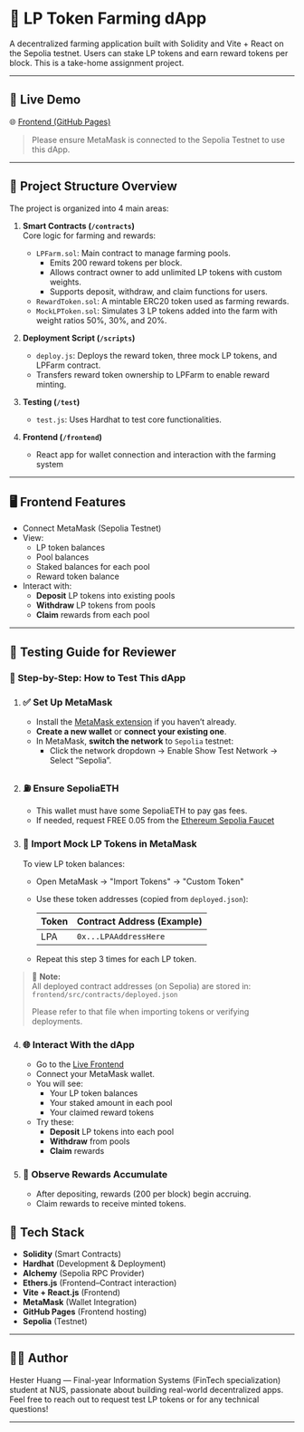 # 🌾 LP Token Farming dApp

A decentralized farming application built with Solidity and Vite + React on the Sepolia testnet. Users can stake LP tokens and earn reward tokens per block. This is a take-home assignment project.

---

## 🚀 Live Demo

🌐 [Frontend (GitHub Pages)](https://imashuaige.github.io/lp-farm-dapp/)

> Please ensure MetaMask is connected to the Sepolia Testnet to use this dApp.

---
## 🧩 Project Structure Overview

The project is organized into 4 main areas:

1. **Smart Contracts (`/contracts`)**  
   Core logic for farming and rewards:
   - `LPFarm.sol`: Main contract to manage farming pools.  
     - Emits 200 reward tokens per block.  
     - Allows contract owner to add unlimited LP tokens with custom weights.  
     - Supports deposit, withdraw, and claim functions for users.
   - `RewardToken.sol`: A mintable ERC20 token used as farming rewards.
   - `MockLPToken.sol`: Simulates 3 LP tokens added into the farm with weight ratios 50%, 30%, and 20%.

2. **Deployment Script (`/scripts`)**  
   - `deploy.js`: Deploys the reward token, three mock LP tokens, and LPFarm contract.  
   - Transfers reward token ownership to LPFarm to enable reward minting.

3. **Testing (`/test`)**  
   - `test.js`: Uses Hardhat to test core functionalities.

4. **Frontend (`/frontend`)**  
   - React app for wallet connection and interaction with the farming system 

---
## 🖥️ Frontend Features

- Connect MetaMask (Sepolia Testnet)
- View:
  - LP token balances
  - Pool balances
  - Staked balances for each pool
  - Reward token balance
- Interact with:
  - **Deposit** LP tokens into existing pools
  - **Withdraw** LP tokens from pools
  - **Claim** rewards from each pool

---

## 🧪 Testing Guide for Reviewer

### 🔗 Step-by-Step: How to Test This dApp

1. ### ✅ **Set Up MetaMask**
   - Install the [MetaMask extension](https://metamask.io/) if you haven’t already.
   - **Create a new wallet** or **connect your existing one**.
   - In MetaMask, **switch the network** to `Sepolia` testnet:
     - Click the network dropdown → Enable Show Test Network → Select “Sepolia”.

2. ### ⛽ **Ensure SepoliaETH**
   - This wallet must have some SepoliaETH to pay gas fees.
   - If needed, request FREE 0.05 from the [Ethereum Sepolia Faucet](https://cloud.google.com/application/web3/faucet/ethereum/sepolia.)

3. ### 🧾 **Import Mock LP Tokens in MetaMask**
   To view LP token balances:

   - Open MetaMask → "Import Tokens" → "Custom Token"
   - Use these token addresses (copied from `deployed.json`):

     | Token | Contract Address (Example) |
     |-------|----------------------------|
     | LPA   | `0x...LPAAddressHere`      |
 

   - Repeat this step 3 times for each LP token.

> 📌 **Note:**  
> All deployed contract addresses (on Sepolia) are stored in:  
> `frontend/src/contracts/deployed.json`  
>  
> Please refer to that file when importing tokens or verifying deployments.

4. ### 🌐 **Interact With the dApp**
   - Go to the [Live Frontend](https://imashuaige.github.io/lp-farm-dapp/)
   - Connect your MetaMask wallet.
   - You will see:
     - Your LP token balances
     - Your staked amount in each pool
     - Your claimed reward tokens
   - Try these:
     - **Deposit** LP tokens into each pool
     - **Withdraw** from pools
     - **Claim** rewards

5. ### 🔄 **Observe Rewards Accumulate**
   - After depositing, rewards (200 per block) begin accruing.
   - Claim rewards to receive minted tokens.




## 💬 Tech Stack

- **Solidity** (Smart Contracts)
- **Hardhat** (Development & Deployment)
- **Alchemy** (Sepolia RPC Provider)
- **Ethers.js** (Frontend–Contract interaction)
- **Vite + React.js** (Frontend)  
- **MetaMask** (Wallet Integration)
- **GitHub Pages** (Frontend hosting)
- **Sepolia** (Testnet)

---

## 👨‍💻 Author

Hester Huang — Final-year Information Systems (FinTech specialization) student at NUS, passionate about building real-world decentralized apps.
Feel free to reach out to request test LP tokens or for any technical questions!

---



